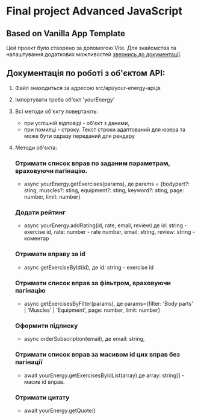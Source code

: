 # Final project Advanced JavaScript

## Based on Vanilla App Template

Цей проект було створено за допомогою Vite. Для знайомства та налаштування
додаткових можливостей [звернись до документації](https://vitejs.dev/).

## Документація по роботі з об'єктом API:

1. Файл знаходиться за адресою src/api/your-energy-api.js
2. Імпортувати треба об'єкт 'yourEnergy'
3. Всі методи об'єкту повертають:
    - при успішній відповіді - об'єкт з даними,
    - при помилці - строку. Текст строки адаптований для юзера та може бути
      одразу переданий для рендеру
4. Методи об'єкта:

    ### Отримати список вправ по заданим параметрам, враховуючи пагінацію.

    - async yourEnergy.getExercises(params), де params = {bodypart?: sting,
      muscles?: sting, equipment?: sting, keyword?: sting, page: number, limit:
      number}

    ### Додати рейтинг

    - async yourEnergy.addRating(id, rate, email, review) де id: string -
      exercise id, rate: number - rate number, email: string, review: string -
      коментар

    ### Отримати вправу за id

    - async getExerciseById(id), де id: string - exercise id

    ### Отримати список вправ за фільтром, враховуючи пагінацію

    - async getExercisesByFilter(params), де params={filter: 'Body parts' |
      'Muscles' | 'Equipment', page: number, limit: number}

    ### Оформити підписку

    - async orderSubscription(email), де email: string,

    ### Отримати список вправ за масивом id цих вправ без пагінації

    - await yourEnergy.getExercisesByIdList(array) де array: string[] - масив id
      вправ.

    ### Отримати цитату

    - await yourEnergy.getQuote()
